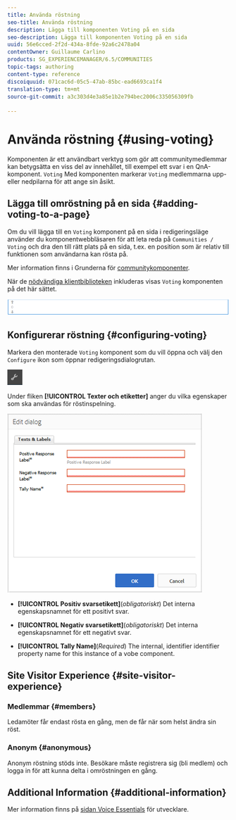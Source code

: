 ```yaml
---
title: Använda röstning
seo-title: Använda röstning
description: Lägga till komponenten Voting på en sida
seo-description: Lägga till komponenten Voting på en sida
uuid: 56e6cced-2f2d-434a-8fde-92a6c2478a04
contentOwner: Guillaume Carlino
products: SG_EXPERIENCEMANAGER/6.5/COMMUNITIES
topic-tags: authoring
content-type: reference
discoiquuid: 071cac6d-05c5-47ab-85bc-ead6693ca1f4
translation-type: tm+mt
source-git-commit: a3c303d4e3a85e1b2e794bec2006c335056309fb

---
```



# Använda röstning {#using-voting}

Komponenten är ett användbart verktyg som gör att communitymedlemmar kan betygsätta en viss del av innehållet, till exempel ett svar i en QnA-komponent. `Voting` Med komponenten markerar `Voting` medlemmarna upp- eller nedpilarna för att ange sin åsikt.

## Lägga till omröstning på en sida {#adding-voting-to-a-page}

Om du vill lägga till en `Voting` komponent på en sida i redigeringsläge använder du komponentwebbläsaren för att leta reda på `Communities / Voting` och dra den till rätt plats på en sida, t.ex. en position som är relativ till funktionen som användarna kan rösta på.

Mer information finns i Grunderna för [communitykomponenter](basics.md).

När de [nödvändiga klientbiblioteken](essentials-voting.md#essentials-for-client-side) inkluderas visas `Voting` komponenten på det här sättet.

![chlimage_1-307](assets/chlimage_1-307.png)

## Konfigurerar röstning {#configuring-voting}

Markera den monterade `Voting` komponent som du vill öppna och välj den `Configure` ikon som öppnar redigeringsdialogrutan.

![chlimage_1-308](assets/chlimage_1-308.png)

Under fliken **[!UICONTROL Texter och etiketter]** anger du vilka egenskaper som ska användas för röstinspelning.

![chlimage_1-309](assets/chlimage_1-309.png)

* **[!UICONTROL Positiv svarsetikett]**(*obligatoriskt*) Det interna egenskapsnamnet för ett positivt svar.

* **[!UICONTROL Negativ svarsetikett]**(*obligatoriskt*) Det interna egenskapsnamnet för ett negativt svar.

* **[!UICONTROL Tally Name]**(*Required*) The internal, identifier identifier property name for this instance of a vobe component.

## Site Visitor Experience {#site-visitor-experience}

### Medlemmar {#members}

Ledamöter får endast rösta en gång, men de får när som helst ändra sin röst.

### Anonym {#anonymous}

Anonym röstning stöds inte. Besökare måste registrera sig (bli medlem) och logga in för att kunna delta i omröstningen en gång.

## Additional Information {#additional-information}

Mer information finns på [sidan Voice Essentials](essentials-voting.md) för utvecklare.
